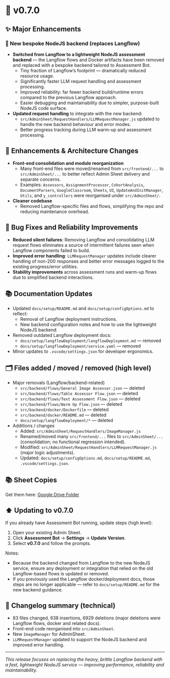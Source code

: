 # 🚀 v0.7.0

## ✨ Major Enhancements

### 🔁 New bespoke NodeJS backend (replaces Langflow)
* **Switched from Langflow to a lightweight NodeJS assessment backend** — the Langflow flows and Docker artifacts have been removed and replaced with a bespoke backend tailored to Assessment Bot.
  * Tiny fraction of Langflow’s footprint — dramatically reduced resource usage.
  * Significantly faster LLM request handling and assessment processing.
  * Improved reliability: far fewer backend build/runtime errors compared to the previous Langflow approach.
  * Easier debugging and maintainability due to simpler, purpose-built NodeJS code surface.
* **Updated request handling** to integrate with the new backend:
  * `src/AdminSheet/RequestHandlers/LLMRequestManager.js` updated to handle the new backend behaviour and error modes.
  * Better progress tracking during LLM warm-up and assessment processing.

## 🔧 Enhancements & Architecture Changes

* **Front-end consolidation and module reorganization**
  * Many front-end files were moved/renamed from `src/frontend/...` to `src/AdminSheet/...` to better reflect Admin Sheet delivery and separate concerns.
  * Examples: `Assessors`, `AssignmentProcessor`, `CohortAnalysis`, `DocumentParsers`, `GoogleClassroom`, `Sheets`, `UI`, `UpdateAndInitManager`, `Utils`, and `y_controllers` were reorganised under `src/AdminSheet/`.
* **Cleaner codebase**
  * Removed Langflow-specific files and flows, simplifying the repo and reducing maintenance overhead.

## 🐛 Bug Fixes and Reliability Improvements

* **Reduced silent failures**: Removing Langflow and consolidating LLM request flows eliminates a source of intermittent failures seen when Langflow components failed to build.
* **Improved error handling**: `LLMRequestManager` updates include clearer handling of non-200 responses and better error messages logged to the existing progress/error utilities.
* **Stability improvements** across assessment runs and warm-up flows due to simplified backend interactions.

## 📚 Documentation Updates

* Updated `docs/setup/README.md` and `docs/setup/configOptions.md` to reflect:
  * Removal of Langflow deployment instructions.
  * New backend configuration notes and how to use the lightweight NodeJS backend.
* Removed outdated Langflow deployment docs:
  * `docs/setup/langflowDeployment/langflowDeployment.md` — removed
  * `docs/setup/langflowDeployment/service.yaml` — removed
* Minor updates to `.vscode/settings.json` for developer ergonomics.

## 🗂 Files added / moved / removed (high level)
- Major removals (Langflow/backend-related)
  - `src/backend/flows/General Image Assessor.json` — deleted
  - `src/backend/flows/Table Assessor Flow.json` — deleted
  - `src/backend/flows/Text Assessment Flow.json` — deleted
  - `src/backend/flows/Warm Up Flow.json` — deleted
  - `src/backend/docker/Dockerfile` — deleted
  - `src/backend/docker/README.md` — deleted
  - `docs/setup/langflowDeployment/*` — deleted
- Additions / changes
  - Added: `src/AdminSheet/RequestHandlers/ImageManager.js`
  - Renamed/moved many `src/frontend/...` files to `src/AdminSheet/...` (consolidation; no functional regression intended).
  - Modified: `src/AdminSheet/RequestHandlers/LLMRequestManager.js` (major logic adjustments).
  - Updated: `docs/setup/configOptions.md`, `docs/setup/README.md`, `.vscode/settings.json`.

## 📚 Sheet Copies

Get them here: [Google Drive Folder](https://drive.google.com/drive/folders/1tvuEa94InG8cSHUtGTPy_5ssdMywq3oV?usp=drive_link)

## ⬆️ Updating to v0.7.0

If you already have Assessment Bot running, update steps (high level):
1. Open your existing Admin Sheet.
2. Click **Assessment Bot** -> **Settings** -> **Update Version**.
3. Select **v0.7.0** and follow the prompts.

Notes:
- Because the backend changed from Langflow to the new NodeJS service, ensure any deployment or integration that relied on the old Langflow-based flows is updated or removed.
- If you previously used the Langflow docker/deployment docs, those steps are no longer applicable — refer to `docs/setup/README.md` for the new backend guidance.

## 🧾 Changelog summary (technical)
- 83 files changed, 638 insertions, 6929 deletions (major deletions were Langflow flows, docker and related docs).
- Front-end code reorganised into `src/AdminSheet`.
- New `ImageManager` for AdminSheet.
- `LLMRequestManager` updated to support the NodeJS backend and improved error handling.

---

*This release focuses on replacing the heavy, brittle Langflow backend with a fast, lightweight NodeJS service — improving performance, reliability and maintainability.*
